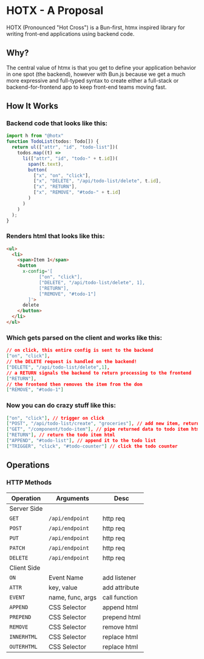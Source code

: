 # HOTX - A Proposal
HOTX (Pronounced "Hot Cross") is a Bun-first, htmx inspired library for writing front-end applications using backend code.

## Why?
The central value of htmx is that you get to define your application behavior in one spot (the backend), however with Bun.js because we get a much more expressive and full-typed syntax to create either a full-stack or backend-for-frontend app to keep front-end teams moving fast.

## How It Works

### Backend code that looks like this:
```typescript
import h from "@hotx"
function TodoList(todos: Todo[]) {
  return ul(["attr", "id", "todo-list"])(
    todos.map((t) =>
      li(["attr", "id", "todo-" + t.id])(
        span(t.text),
        button(
          ["x", "on", "click"],
          ["x", "DELETE", "/api/todo-list/delete", t.id],
          ["x", "RETURN"],
          ["x", "REMOVE", "#todo-" + t.id]
        )
      )
    )
  );
}
```

### Renders html that looks like this:
```html
<ul>
  <li>
    <span>Item 1</span>
    <button
      x-config='[
            ["on", "click"],
            ["DELETE", "/api/todo-list/delete", 1],
            ["RETURN"],
            ["REMOVE", "#todo-1"]
        ]'>
      delete
    </button>
  </li>
</ul>
```


### Which gets parsed on the client and works like this: 
```json
// on click, this entire config is sent to the backend
["on", "click"],
// the DELETE request is handled on the backend!
["DELETE", "/api/todo-list/delete",1],
// a RETURN signals the backend to return processing to the frontend
["RETURN"],
// the frontend then removes the item from the dom
["REMOVE", "#todo-1"]
```
### Now you can do crazy stuff like this:
```json
["on", "click"], // trigger on click
["POST", "/api/todo-list/create", "groceries"], // add new item, return data
["GET", "/component/todo-item"], // pipe returned data to todo item html renderer
["RETURN"], // return the todo item html
["APPEND", "#todo-list"], // append it to the todo list
["TRIGGER", "click", "#todo-counter"] // click the todo counter
```
## Operations

### HTTP Methods
| Operation   | Arguments | Desc |
|---|---|---|
| Server Side
| `GET`       | `/api/endpoint` | http req |
| `POST`      | `/api/endpoint` | http req |
| `PUT`       | `/api/endpoint` | http req |
| `PATCH`     | `/api/endpoint` | http req |
| `DELETE`    | `/api/endpoint` | http req |
| Client Side
| `ON`        | Event Name   | add listener |
| `ATTR`      | key, value   | add attribute |
| `EVENT`     | name, func, args | call function |
| `APPEND`    | CSS Selector   |  append html |
| `PREPEND`   | CSS Selector   | prepend html |
| `REMOVE`    | CSS Selector   | remove html |
| `INNERHTML` | CSS Selector   | replace html |
| `OUTERHTML` | CSS Selector   | replace html |
